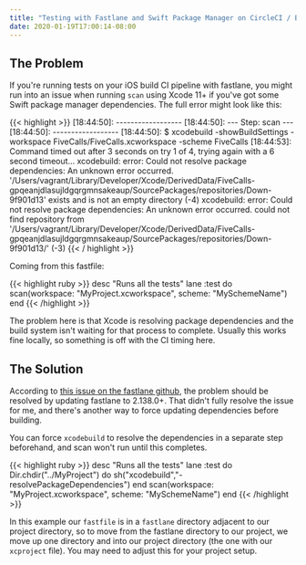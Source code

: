 ```yaml
---
title: "Testing with Fastlane and Swift Package Manager on CircleCI / Bitrise: xcodebuild: error: Could not resolve package dependencies"
date: 2020-01-19T17:00:14-08:00
---
```


## The Problem

If you're running tests on your iOS build CI pipeline with fastlane, you might run into an issue when running `scan` using Xcode 11+ if you've got some Swift package manager dependencies. The full error might look like this:

{{< highlight >}}
[18:44:50]: ------------------
[18:44:50]: --- Step: scan ---
[18:44:50]: ------------------
[18:44:50]: $ xcodebuild -showBuildSettings -workspace FiveCalls/FiveCalls.xcworkspace -scheme FiveCalls
[18:44:53]: Command timed out after 3 seconds on try 1 of 4, trying again with a 6 second timeout...
xcodebuild: error: Could not resolve package dependencies:
  An unknown error occurred. '/Users/vagrant/Library/Developer/Xcode/DerivedData/FiveCalls-gpqeanjdlasujldgqrgmnsakeaup/SourcePackages/repositories/Down-9f901d13' exists and is not an empty directory (-4)
xcodebuild: error: Could not resolve package dependencies:
  An unknown error occurred. could not find repository from '/Users/vagrant/Library/Developer/Xcode/DerivedData/FiveCalls-gpqeanjdlasujldgqrgmnsakeaup/SourcePackages/repositories/Down-9f901d13/' (-3)
{{< / highlight >}}

Coming from this fastfile:

{{< highlight ruby >}}
  desc "Runs all the tests"
  lane :test do
    scan(workspace: "MyProject.xcworkspace",
         scheme: "MySchemeName")
  end
{{< /highlight >}}

The problem here is that Xcode is resolving package dependencies and the build system isn't waiting for that process to complete. Usually this works fine locally, so something is off with the CI timing here.

## The Solution

According to [this issue on the fastlane github](https://github.com/fastlane/fastlane/issues/15454), the problem should be resolved by updating fastlane to 2.138.0+. That didn't fully resolve the issue for me, and there's another way to force updating dependencies before building.

You can force `xcodebuild` to resolve the dependencies in a separate step beforehand, and scan won't run until this completes.

{{< highlight ruby >}}
  desc "Runs all the tests"
  lane :test do
    Dir.chdir("../MyProject") do
      sh("xcodebuild","-resolvePackageDependencies")
    end
    scan(workspace: "MyProject.xcworkspace",
         scheme: "MySchemeName")
  end
{{< /highlight >}}

In this example our `fastfile` is in a `fastlane` directory adjacent to our project directory, so to move from the fastlane directory to our project, we move up one directory and into our project directory (the one with our `xcproject` file). You may need to adjust this for your project setup.
